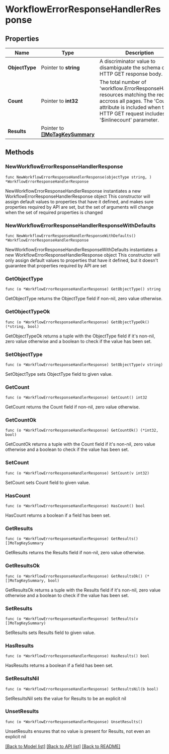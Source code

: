 # WorkflowErrorResponseHandlerResponse

## Properties

Name | Type | Description | Notes
------------ | ------------- | ------------- | -------------
**ObjectType** | Pointer to **string** | A discriminator value to disambiguate the schema of a HTTP GET response body. | 
**Count** | Pointer to **int32** | The total number of &#39;workflow.ErrorResponseHandler&#39; resources matching the request, accross all pages. The &#39;Count&#39; attribute is included when the HTTP GET request includes the &#39;$inlinecount&#39; parameter. | [optional] 
**Results** | Pointer to [**[]MoTagKeySummary**](MoTagKeySummary.md) |  | [optional] 

## Methods

### NewWorkflowErrorResponseHandlerResponse

`func NewWorkflowErrorResponseHandlerResponse(objectType string, ) *WorkflowErrorResponseHandlerResponse`

NewWorkflowErrorResponseHandlerResponse instantiates a new WorkflowErrorResponseHandlerResponse object
This constructor will assign default values to properties that have it defined,
and makes sure properties required by API are set, but the set of arguments
will change when the set of required properties is changed

### NewWorkflowErrorResponseHandlerResponseWithDefaults

`func NewWorkflowErrorResponseHandlerResponseWithDefaults() *WorkflowErrorResponseHandlerResponse`

NewWorkflowErrorResponseHandlerResponseWithDefaults instantiates a new WorkflowErrorResponseHandlerResponse object
This constructor will only assign default values to properties that have it defined,
but it doesn't guarantee that properties required by API are set

### GetObjectType

`func (o *WorkflowErrorResponseHandlerResponse) GetObjectType() string`

GetObjectType returns the ObjectType field if non-nil, zero value otherwise.

### GetObjectTypeOk

`func (o *WorkflowErrorResponseHandlerResponse) GetObjectTypeOk() (*string, bool)`

GetObjectTypeOk returns a tuple with the ObjectType field if it's non-nil, zero value otherwise
and a boolean to check if the value has been set.

### SetObjectType

`func (o *WorkflowErrorResponseHandlerResponse) SetObjectType(v string)`

SetObjectType sets ObjectType field to given value.


### GetCount

`func (o *WorkflowErrorResponseHandlerResponse) GetCount() int32`

GetCount returns the Count field if non-nil, zero value otherwise.

### GetCountOk

`func (o *WorkflowErrorResponseHandlerResponse) GetCountOk() (*int32, bool)`

GetCountOk returns a tuple with the Count field if it's non-nil, zero value otherwise
and a boolean to check if the value has been set.

### SetCount

`func (o *WorkflowErrorResponseHandlerResponse) SetCount(v int32)`

SetCount sets Count field to given value.

### HasCount

`func (o *WorkflowErrorResponseHandlerResponse) HasCount() bool`

HasCount returns a boolean if a field has been set.

### GetResults

`func (o *WorkflowErrorResponseHandlerResponse) GetResults() []MoTagKeySummary`

GetResults returns the Results field if non-nil, zero value otherwise.

### GetResultsOk

`func (o *WorkflowErrorResponseHandlerResponse) GetResultsOk() (*[]MoTagKeySummary, bool)`

GetResultsOk returns a tuple with the Results field if it's non-nil, zero value otherwise
and a boolean to check if the value has been set.

### SetResults

`func (o *WorkflowErrorResponseHandlerResponse) SetResults(v []MoTagKeySummary)`

SetResults sets Results field to given value.

### HasResults

`func (o *WorkflowErrorResponseHandlerResponse) HasResults() bool`

HasResults returns a boolean if a field has been set.

### SetResultsNil

`func (o *WorkflowErrorResponseHandlerResponse) SetResultsNil(b bool)`

 SetResultsNil sets the value for Results to be an explicit nil

### UnsetResults
`func (o *WorkflowErrorResponseHandlerResponse) UnsetResults()`

UnsetResults ensures that no value is present for Results, not even an explicit nil

[[Back to Model list]](../README.md#documentation-for-models) [[Back to API list]](../README.md#documentation-for-api-endpoints) [[Back to README]](../README.md)


